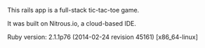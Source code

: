 This rails app is a full-stack tic-tac-toe game.

It was built on Nitrous.io, a cloud-based IDE.

Ruby version: 2.1.1p76 (2014-02-24 revision 45161) [x86_64-linux]